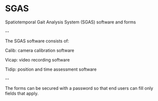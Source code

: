 # SGAS
Spatiotemporal Gait Analysis System (SGAS) software and forms

--

The SGAS software consists of:

Calib: camera calibration software

Vicap: video recording software

Tidip: position and time assessment software 

--

The forms can be secured with a password so that end users can fill only fields that apply.
